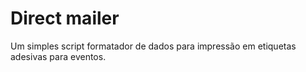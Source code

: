 # Direct mailer

Um simples script formatador de dados para impressão em etiquetas adesivas
para eventos.
